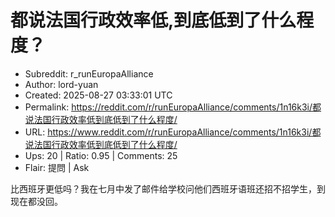 # 都说法国行政效率低,到底低到了什么程度？

- Subreddit: r_runEuropaAlliance
- Author: lord-yuan
- Created: 2025-08-27 03:33:01 UTC
- Permalink: https://reddit.com/r/runEuropaAlliance/comments/1n16k3i/都说法国行政效率低到底低到了什么程度/
- URL: https://www.reddit.com/r/runEuropaAlliance/comments/1n16k3i/都说法国行政效率低到底低到了什么程度/
- Ups: 20 | Ratio: 0.95 | Comments: 25
- Flair: 提問 | Ask


比西班牙更低吗？我在七月中发了邮件给学校问他们西班牙语班还招不招学生，到现在都没回。

